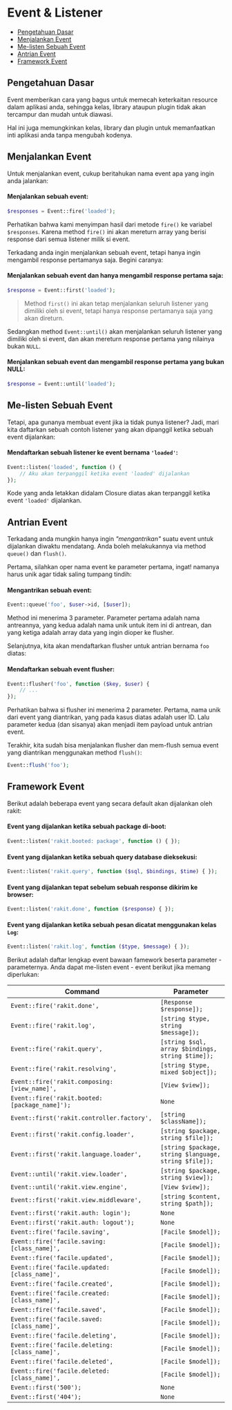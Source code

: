 # Event & Listener

<!-- MarkdownTOC autolink="true" autoanchor="true" levels="2,3" bracket="round" lowercase="only_ascii" -->

- [Pengetahuan Dasar](#pengetahuan-dasar)
- [Menjalankan Event](#menjalankan-event)
- [Me-listen Sebuah Event](#me-listen-sebuah-event)
- [Antrian Event](#antrian-event)
- [Framework Event](#framework-event)

<!-- /MarkdownTOC -->


<a id="pengetahuan-dasar"></a>
## Pengetahuan Dasar

Event memberikan cara yang bagus untuk memecah keterkaitan resource dalam aplikasi anda,
sehingga kelas, library ataupun plugin tidak akan tercampur dan mudah untuk diawasi.

Hal ini juga memungkinkan kelas, library dan plugin untuk memanfaatkan inti aplikasi anda
tanpa mengubah kodenya.


<a id="menjalankan-event"></a>
## Menjalankan Event

Untuk menjalankan event, cukup beritahukan nama event apa yang ingin anda jalankan:

#### Menjalankan sebuah event:

```php
$responses = Event::fire('loaded');
```

Perhatikan bahwa kami menyimpan hasil dari metode `fire()` ke variabel `$responses`. Karena
method `fire()` ini akan mereturn array yang berisi response dari semua listener milik si event.

Terkadang anda ingin menjalankan sebuah event, tetapi hanya ingin mengambil response
pertamanya saja. Begini caranya:

#### Menjalankan sebuah event dan hanya mengambil response pertama saja:

```php
$response = Event::first('loaded');
```

>  Method `first()` ini akan tetap menjalankan seluruh listener yang dimiliki oleh si event,
   tetapi hanya response pertamanya saja yang akan direturn.

Sedangkan method `Event::until()` akan menjalankan seluruh listener yang dimiliki oleh si event,
dan akan mereturn response pertama yang nilainya bukan `NULL`.

#### Menjalankan sebuah event dan mengambil response pertama yang bukan NULL:

```php
$response = Event::until('loaded');
```


<a id="me-listen-sebuah-event"></a>
## Me-listen Sebuah Event

Tetapi, apa gunanya membuat event jika ia tidak punya listener? Jadi, mari kita daftarkan
sebuah contoh listener yang akan dipanggil ketika sebuah event dijalankan:

#### Mendaftarkan sebuah listener ke event bernama `'loaded'`:

```php
Event::listen('loaded', function () {
    // Aku akan terpanggil ketika event 'loaded' dijalankan
});
```

Kode yang anda letakkan didalam Closure diatas akan terpanggil ketika event `'loaded'` dijalankan.


<a id="antrian-event"></a>
## Antrian Event

Terkadang anda mungkin hanya ingin _"mengantrikan"_ suatu event untuk dijalankan diwaktu mendatang.
Anda boleh melakukannya via method `queue()` dan `flush()`.

Pertama, silahkan oper nama event ke parameter pertama, ingat! namanya harus unik agar tidak
saling tumpang tindih:

#### Mengantrikan sebuah event:

```php
Event::queue('foo', $user->id, [$user]);
```

Method ini menerima 3 parameter. Parameter pertama adalah nama antreannya, yang kedua adalah nama
unik untuk item ini di antrean, dan yang ketiga adalah array data yang ingin dioper ke flusher.

Selanjutnya, kita akan mendaftarkan flusher untuk antrian bernama `foo` diatas:

#### Mendaftarkan sebuah event flusher:

```php
Event::flusher('foo', function ($key, $user) {
    // ...
});
```

Perhatikan bahwa si flusher ini menerima 2 parameter. Pertama, nama unik dari event
yang diantrikan, yang pada kasus diatas adalah user ID. Lalu parameter kedua (dan sisanya)
akan menjadi item payload untuk antrian event.

Terakhir, kita sudah bisa menjalankan flusher dan mem-flush semua event yang diantrikan
menggunakan method `flush()`:

```php
Event::flush('foo');
```

<a id="framework-event"></a>
## Framework Event

Berikut adalah beberapa event yang secara default akan dijalankan oleh rakit:

#### Event yang dijalankan ketika sebuah package di-boot:

```php
Event::listen('rakit.booted: package', function () { });
```

#### Event yang dijalankan ketika sebuah query database dieksekusi:

```php
Event::listen('rakit.query', function ($sql, $bindings, $time) { });
```

#### Event yang dijalankan tepat sebelum sebuah response dikirim ke browser:

```php
Event::listen('rakit.done', function ($response) { });
```

#### Event yang dijalankan ketika sebuah pesan dicatat menggunakan kelas `Log`:

```php
Event::listen('rakit.log', function ($type, $message) { });
```



Berikut adalah daftar lengkap event bawaan famework beserta parameter - parameternya.
Anda dapat me-listen event - event berikut jika memang diperlukan:

| Command                                         | Parameter                                              |
| ----------------------------------------------- | -----------------------------------------------------  |
| `Event::fire('rakit.done',`                     | `[Response $response]);`                               |
| `Event::fire('rakit.log',`                      | `[string $type, string $message]);`                    |
| `Event::fire('rakit.query',`                    | `[string $sql, array $bindings, string $time]);`       |
| `Event::fire('rakit.resolving',`                | `[string $type, mixed $object]);`                      |
| `Event::fire('rakit.composing: [view_name]',`   | `[View $view]);`                                       |
| `Event::fire('rakit.booted: [package_name]');`  | `None`                                                 |
| `Event::first('rakit.controller.factory',`      | `[string $className]);`                                |
| `Event::first('rakit.config.loader',`           | `[string $package, string $file]);`                    |
| `Event::first('rakit.language.loader',`         | `[string $package, string $language, string $file]);`  |
| `Event::until('rakit.view.loader',`             | `[string $package, string $view]);`                    |
| `Event::until('rakit.view.engine',`             | `[View $view]);`                                       |
| `Event::first('rakit.view.middleware',`         | `[string $content, string $path]);`                    |
| `Event::first('rakit.auth: login');`            | `None`                                                 |
| `Event::first('rakit.auth: logout');`           | `None`                                                 |
| `Event::fire('facile.saving',`                  | `[Facile $model]);`                                    |
| `Event::fire('facile.saving: [class_name]',`    | `[Facile $model]);`                                    |
| `Event::fire('facile.updated',`                 | `[Facile $model]);`                                    |
| `Event::fire('facile.updated: [class_name]',`   | `[Facile $model]);`                                    |
| `Event::fire('facile.created',`                 | `[Facile $model]);`                                    |
| `Event::fire('facile.created: [class_name]',`   | `[Facile $model]);`                                    |
| `Event::fire('facile.saved',`                   | `[Facile $model]);`                                    |
| `Event::fire('facile.saved: [class_name]',`     | `[Facile $model]);`                                    |
| `Event::fire('facile.deleting',`                | `[Facile $model]);`                                    |
| `Event::fire('facile.deleting: [class_name]',`  | `[Facile $model]);`                                    |
| `Event::fire('facile.deleted',`                 | `[Facile $model]);`                                    |
| `Event::fire('facile.deleted: [class_name]',`   | `[Facile $model]);`                                    |
| `Event::first('500');`                          | `None`                                                 |
| `Event::first('404');`                          | `None`                                                 |
